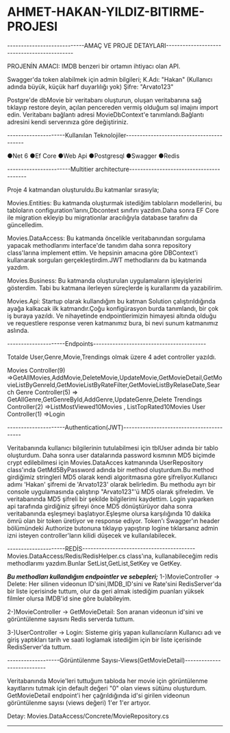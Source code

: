 # AHMET-HAKAN-YILDIZ-BITIRME-PROJESI


----------------------------AMAÇ VE PROJE DETAYLARI--------------------------------------------

PROJENİN AMACI: IMDB benzeri bir ortamın ihtiyacı olan API.

Swagger'da token alabilmek için admin bilgileri;
K.Adı: "Hakan" (Kullanıcı adında büyük, küçük harf duyarlılığı yok)
Şifre: "Arvato123"

Postgre'de dbMovie bir veritabanı oluşturun, oluşan veritabanına sağ tıklayıp restore deyin, açılan pencereden vermiş olduğum sql imajını import edin.
Veritabanı bağlantı adresi MovieDbContext'e tanımlandı.Bağlantı adresini kendi serverınıza göre değiştiriniz.

---------------------Kullanılan Teknolojiler-----------------------------------------

●Net 6
●Ef Core
●Web Api
●Postgresql
●Swagger
●Redis

-----------------------Multitier architecture----------------------------------------

Proje 4 katmandan oluşturuldu.Bu katmanlar sırasıyla;

Movies.Entities: Bu katmanda oluşturmak istediğim tabloların modellerini, bu tabloların configuration'larını,Dbcontext sınıfını yazdım.Daha sonra EF Core ile migration
ekleyip bu migrationlar aracılığıyla database tarafını da güncelledim.

Movies.DataAccess: Bu katmanda öncelikle veritabanından sorgulama yapacak methodlarımı interface'de tanıdım daha sonra repository class'larına implement ettim. Ve hepsinin
amacına göre DBContext'i kullanarak sorguları gerçekleştirdim.JWT methodlarını da bu katmanda yazdım.

Movies.Business: Bu katmanda oluşturulan uygulamaların işleyişlerini gösterdim. Tabi bu katmana ilerleyen süreçlerde iş kurallarımı da yazabilirim.

Movies.Api: Startup olarak kullandığım bu katman Solution çalıştırıldığında ayağa kalkacak ilk katmandır.Çoğu konfigürasyon burda tanımlandı, bir çok iş buraya yazıldı.
Ve nihayetinde endpointlerimizin himayesi altında olduğu ve requestlere response veren katmanımız bura, bi nevi sunum katmanımız aslında.


---------------------Endpoints-----------------------------------------

Totalde User,Genre,Movie,Trendings olmak üzere 4 adet controller yazıldı.

Movies Controller(9) =>GetAllMovies,AddMovie,DeleteMovie,UpdateMovie,GetMovieDetail,GetMovieListByGenreId,GetMovieListByRateFilter,GetMovieListByRelaseDate,Search 
Genre Controller(5) => GetAllGenre,GetGenreById,AddGenre,UpdateGenre,Delete
Trendings Controller(2) =>ListMostViewed10Movies , ListTopRated10Movies 
User Controller(1) =>Login

---------------------Authentication(JWT)-----------------------------------------

Veritabanında kullanıcı bilgilerinin tutulabilmesi için tblUser adında bir tablo oluşturdum. Daha sonra user datalarında password kısmının MD5
biçimde crypt edilebilmesi için Movies.DataAcces katmanında UserRepository class'ında GetMd5ByPassword adında bir method oluşturdum.Bu method girdiğimiz stringleri
MD5 olarak kendi algoritmasına göre şifreliyor.Kullanıcı adımı 'Hakan' şifremi de 'Arvato123' olarak belirledim. Bu methodu ayrı bir console 
uygulamasında çalıştırıp "Arvato123"'ü MD5 olarak şifreledim. Ve veritabanında MD5 şifreli bir şekilde bilgilerimi kaydettim. Login yaparken
api tarafında girdiğiniz şifreyi önce MD5 dönüştürüyor daha sonra veritabanında eşleşmeyi başlatıyor.Eşleşme olursa karşılığında 10 dakika ömrü
olan bir token üretiyor ve response ediyor. Token'ı Swagger'ın header bölümündeki Authorize butonuna tıklayıp yapıştırıp logine tıklarsanız 
admin izni isteyen controller'ların kilidi düşecek ve kullanılabilecek.

---------------------REDİS-----------------------------------------
Movies.DataAccess/Redis/RedisHelper.cs class'ına, kullanabileceğim redis methodlarımı yazdım.Bunlar SetList,GetList,SetKey ve GetKey.

***Bu methodları kullandığım endpointler ve sebepleri;***
1-)MovieController -> Delete: Her silinen videonun ID'sini,IMDB_ID'sini ve Rate'sini RedisServer'da bir liste içerisinde tuttum, olur da geri almak istediğim 
puanları yüksek filmler olursa IMDB'id sine göre bulabileyim.

2-)MovieController -> GetMovieDetail: Son aranan videonun id'sini ve görüntülenme sayısını Redis serverda tuttum.

3-)UserController -> Login: Sisteme giriş yapan kullanıcıların Kullanıcı adı ve giriş yaptıkları tarih ve saati loglamak istediğim için bir liste içerisinde
RedisServer'da tuttum.

-------------------Görüntülenme Sayısı-Views(GetMovieDetail)---------------------------

Veritabanında Movie'leri tuttuğum tabloda her movie için görüntülenme kayıtlarını tutmak için default değeri "0" olan views sütünu oluşturdum.
GetMovieDetail endpoint'i her çağrıldığında id'si girilen videonun görüntülenme sayısı (views değeri) 1'er 1'er artıyor.

Detay: Movies.DataAccess/Concrete/MovieRepository.cs

---------------------------------------------------------------------------------------







